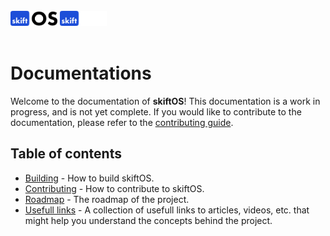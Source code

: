 <br>
<img src="logo-light.svg#gh-light-mode-only" height="24" />
<img src="logo-dark.svg#gh-dark-mode-only" height="24" />
<br>
<br>

# Documentations

Welcome to the documentation of **skiftOS**! This documentation is a work in progress, and is not yet complete. If you would like to contribute to the documentation, please refer to the [contributing guide](contributing.md).

## Table of contents

- [Building](building.md) - How to build skiftOS.
- [Contributing](contributing.md) - How to contribute to skiftOS.
- [Roadmap](roadmap.md) - The roadmap of the project.
- [Usefull links](usefull.md) - A collection of usefull links to articles, videos, etc. that might help you understand the concepts behind the project.
